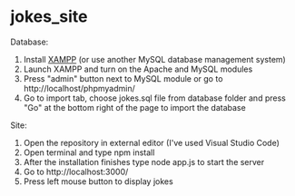 # jokes_site
Database:
1. Install [XAMPP](https://www.apachefriends.org/download.html) (or use another MySQL database management system)
2. Launch XAMPP and turn on the Apache and MySQL modules
3. Press "admin" button next to MySQL module or go to http://localhost/phpmyadmin/
4. Go to import tab, choose jokes.sql file from database folder and press "Go" at the bottom right of the page to import the database

Site:
1. Open the repository in external editor (I've used Visual Studio Code)
2. Open terminal and type npm install
3. After the installation finishes type node app.js to start the server
4. Go to http://localhost:3000/
5. Press left mouse button to display jokes
